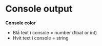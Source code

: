 

# Console output
**Console color**
* Blå text i console = number (float or int)
* Hvit text i console = string
